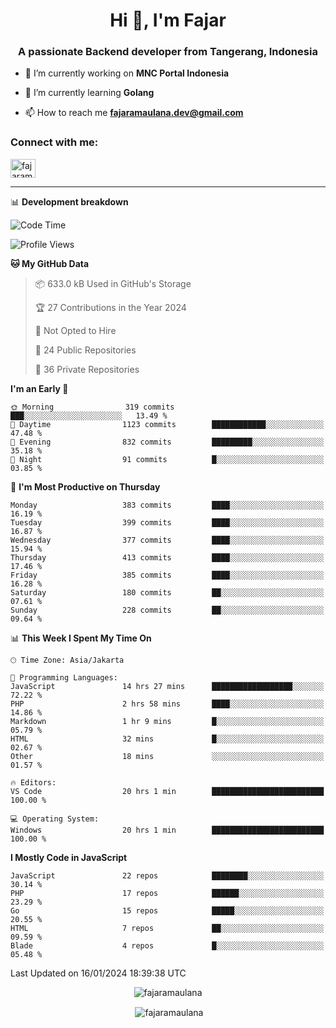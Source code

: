 <h1 align="center">Hi 👋, I'm Fajar</h1>
<h3 align="center">A passionate Backend developer from Tangerang, Indonesia</h3>

<!-- <p align="left"> <img src="https://komarev.com/ghpvc/?username=fajaramaulana&label=Profile%20views&color=0e75b6&style=flat" alt="fajaramaulana" /> </p> -->

- 🔭 I’m currently working on **MNC Portal Indonesia**

- 🌱 I’m currently learning **Golang**

- 📫 How to reach me **fajaramaulana.dev@gmail.com**

<h3 align="left">Connect with me:</h3>
<p align="left">
<a href="https://linkedin.com/in/fajar-agus-maulana-73533a180/" target="blank"><img align="center" src="https://raw.githubusercontent.com/rahuldkjain/github-profile-readme-generator/master/src/images/icons/Social/linked-in-alt.svg" alt="fajaramaulana" height="30" width="40" /></a>
</p>

-------

📊 **Development breakdown**
<!--START_SECTION:waka-->
![Code Time](http://img.shields.io/badge/Code%20Time-1%2C606%20hrs%206%20mins-blue)

![Profile Views](http://img.shields.io/badge/Profile%20Views-0-blue)

**🐱 My GitHub Data** 

> 📦 633.0 kB Used in GitHub's Storage 
 > 
> 🏆 27 Contributions in the Year 2024
 > 
> 🚫 Not Opted to Hire
 > 
> 📜 24 Public Repositories 
 > 
> 🔑 36 Private Repositories 
 > 
**I'm an Early 🐤** 

```text
🌞 Morning                319 commits         ███░░░░░░░░░░░░░░░░░░░░░░   13.49 % 
🌆 Daytime                1123 commits        ████████████░░░░░░░░░░░░░   47.48 % 
🌃 Evening                832 commits         █████████░░░░░░░░░░░░░░░░   35.18 % 
🌙 Night                  91 commits          █░░░░░░░░░░░░░░░░░░░░░░░░   03.85 % 
```
📅 **I'm Most Productive on Thursday** 

```text
Monday                   383 commits         ████░░░░░░░░░░░░░░░░░░░░░   16.19 % 
Tuesday                  399 commits         ████░░░░░░░░░░░░░░░░░░░░░   16.87 % 
Wednesday                377 commits         ████░░░░░░░░░░░░░░░░░░░░░   15.94 % 
Thursday                 413 commits         ████░░░░░░░░░░░░░░░░░░░░░   17.46 % 
Friday                   385 commits         ████░░░░░░░░░░░░░░░░░░░░░   16.28 % 
Saturday                 180 commits         ██░░░░░░░░░░░░░░░░░░░░░░░   07.61 % 
Sunday                   228 commits         ██░░░░░░░░░░░░░░░░░░░░░░░   09.64 % 
```


📊 **This Week I Spent My Time On** 

```text
🕑︎ Time Zone: Asia/Jakarta

💬 Programming Languages: 
JavaScript               14 hrs 27 mins      ██████████████████░░░░░░░   72.22 % 
PHP                      2 hrs 58 mins       ████░░░░░░░░░░░░░░░░░░░░░   14.86 % 
Markdown                 1 hr 9 mins         █░░░░░░░░░░░░░░░░░░░░░░░░   05.79 % 
HTML                     32 mins             █░░░░░░░░░░░░░░░░░░░░░░░░   02.67 % 
Other                    18 mins             ░░░░░░░░░░░░░░░░░░░░░░░░░   01.57 % 

🔥 Editors: 
VS Code                  20 hrs 1 min        █████████████████████████   100.00 % 

💻 Operating System: 
Windows                  20 hrs 1 min        █████████████████████████   100.00 % 
```

**I Mostly Code in JavaScript** 

```text
JavaScript               22 repos            ████████░░░░░░░░░░░░░░░░░   30.14 % 
PHP                      17 repos            ██████░░░░░░░░░░░░░░░░░░░   23.29 % 
Go                       15 repos            █████░░░░░░░░░░░░░░░░░░░░   20.55 % 
HTML                     7 repos             ██░░░░░░░░░░░░░░░░░░░░░░░   09.59 % 
Blade                    4 repos             █░░░░░░░░░░░░░░░░░░░░░░░░   05.48 % 
```




 Last Updated on 16/01/2024 18:39:38 UTC
<!--END_SECTION:waka-->
<p align="center"><img align="center" src="https://github-readme-stats.vercel.app/api/top-langs?username=fajaramaulana&show_icons=true&locale=en&layout=compact" alt="fajaramaulana" /></p>

<p align="center">&nbsp;<img align="center" src="https://github-readme-stats.vercel.app/api?username=fajaramaulana&show_icons=true&locale=en" alt="fajaramaulana" /></p>
